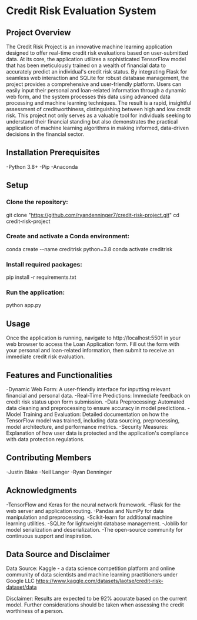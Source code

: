 # Credit Risk Evaluation System

## Project Overview
The Credit Risk Project is an innovative machine learning application designed to offer real-time credit risk evaluations based on user-submitted data. At its core, the application utilizes a sophisticated TensorFlow model that has been meticulously trained on a wealth of financial data to accurately predict an individual's credit risk status. By integrating Flask for seamless web interaction and SQLite for robust database management, the project provides a comprehensive and user-friendly platform. Users can easily input their personal and loan-related information through a dynamic web form, and the system processes this data using advanced data processing and machine learning techniques. The result is a rapid, insightful assessment of creditworthiness, distinguishing between high and low credit risk. This project not only serves as a valuable tool for individuals seeking to understand their financial standing but also demonstrates the practical application of machine learning algorithms in making informed, data-driven decisions in the financial sector.

## Installation Prerequisites
  -Python 3.8+
  -Pip
  -Anaconda
  
## Setup

### Clone the repository:

git clone "https://github.com/ryandenninger7/credit-risk-project.git"
cd credit-risk-project

### Create and activate a Conda environment:

conda create --name creditrisk python=3.8
conda activate creditrisk

### Install required packages:

pip install -r requirements.txt

### Run the application:

python app.py

## Usage
Once the application is running, navigate to http://localhost:5501 in your web browser to access the Loan Application form. Fill out the form with your personal and loan-related information, then submit to receive an immediate credit risk evaluation.

## Features and Functionalities
-Dynamic Web Form: A user-friendly interface for inputting relevant financial and personal data.
-Real-Time Predictions: Immediate feedback on credit risk status upon form submission.
-Data Preprocessing: Automated data cleaning and preprocessing to ensure accuracy in model predictions.
-Model Training and Evaluation: Detailed documentation on how the TensorFlow model was trained, including data sourcing, preprocessing, model architecture, and performance metrics.
-Security Measures: Explanation of how user data is protected and the application's compliance with data protection regulations.

## Contributing Members
  -Justin Blake
  -Neil Langer
  -Ryan Denninger

## Acknowledgments
-TensorFlow and Keras for the neural network framework.
-Flask for the web server and application routing.
-Pandas and NumPy for data manipulation and preprocessing.
-Scikit-learn for additional machine learning utilities.
-SQLite for lightweight database management.
-Joblib for model serialization and deserialization.
-The open-source community for continuous support and inspiration.

## Data Source and Disclaimer

Data Source:
Kaggle - a data science competition platform and online community of data scientists and machine learning practitioners under Google LLC
https://www.kaggle.com/datasets/laotse/credit-risk-dataset/data

Disclaimer:
Results are expected to be 92% accurate based on the current model. Further considerations should be taken when assessing the credit worthiness of a person.
